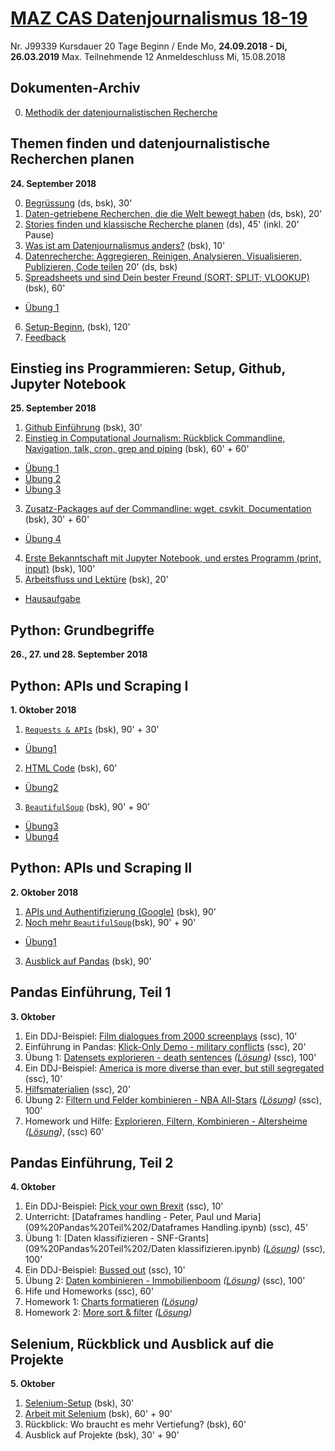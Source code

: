 # [MAZ CAS Datenjournalismus 18-19](http://www.maz.ch/journalismus-kurse/kurs/cas-datenjournalismus-18-19/ansicht/show/)

Nr.	J99339
Kursdauer	20 Tage
Beginn / Ende	Mo, **24.09.2018 - Di, 26.03.2019**
Max. Teilnehmende	12
Anmeldeschluss	Mi, 15.08.2018

## Dokumenten-Archiv
0. [Methodik der datenjournalistischen Recherche](https://github.com/MAZ-CAS-DDJ/kurs_18_19/blob/master/00%20weitere%C2%A0Dokumente/18_08_13_Methodik%20einer%20datenjournalistischen%20Recherche.pdf)

## Themen finden und datenjournalistische Recherchen planen
**24. September 2018**

0. [Begrüssung](https://github.com/MAZ-CAS-DDJ/kurs_18_19/blob/master/01%20Themen%20finden%2C%C2%A0Recherche%C2%A0planen/00%20Start.md) (ds, bsk), 30'
1. [Daten-getriebene Recherchen, die die Welt bewegt haben](https://github.com/MAZ-CAS-DDJ/kurs_18_19/blob/master/01%20Themen%20finden%2C%C2%A0Recherche%C2%A0planen/01%20Stories.md) (ds, bsk), 20'
2. [Stories finden und klassische Recherche planen](https://github.com/MAZ-CAS-DDJ/kurs_18_19/blob/master/01%20Themen%20finden%2C%C2%A0Recherche%C2%A0planen/02%20Stories%C2%A0finden.md) (ds), 45' (inkl. 20' Pause)
3. [Was ist am Datenjournalismus anders?](https://github.com/MAZ-CAS-DDJ/kurs_18_19/blob/master/01%20Themen%20finden%2C%C2%A0Recherche%C2%A0planen/03%20Was%C2%A0ist%C2%A0anders%3F.md) (bsk), 10'
4. [Datenrecherche: Aggregieren, Reinigen, Analysieren, Visualisieren, Publizieren, Code teilen](https://github.com/MAZ-CAS-DDJ/kurs_18_19/blob/master/01%20Themen%20finden%2C%C2%A0Recherche%C2%A0planen/04%C2%A0agg%20rei%C2%A0and%C2%A0vis.md) 20' (ds, bsk)
5. [Spreadsheets und sind Dein bester Freund (SORT; SPLIT; VLOOKUP)](https://github.com/MAZ-CAS-DDJ/kurs_18_19/blob/master/01%20Themen%20finden%2C%C2%A0Recherche%C2%A0planen/05%C2%A0Spreadsheets%20und%20Grenzen.md) (bsk), 60'

- [Übung 1](https://github.com/MAZ-CAS-DDJ/kurs_18_19/blob/master/01%20Themen%20finden%2C%C2%A0Recherche%C2%A0planen/%C3%9Cbung1.md)

6. [Setup-Beginn](https://github.com/MAZ-CAS-DDJ/kurs_18_19/blob/master/01%20Themen%20finden%2C%C2%A0Recherche%C2%A0planen/06%20Setup.md), (bsk), 120'
7. [Feedback](https://github.com/MAZ-CAS-DDJ/kurs_18_19/blob/master/01%20Themen%20finden%2C%C2%A0Recherche%C2%A0planen/07%20Feedback.md)

## Einstieg ins Programmieren: Setup, Github, Jupyter Notebook
**25. September 2018**

1. [Github Einführung](https://github.com/MAZ-CAS-DDJ/kurs_18_19/blob/master/02%20Einstieg%20ins%20Programmieren/01%20Github.md) (bsk), 30'
2. [Einstieg in Computational Journalism: Rückblick Commandline, Navigation, talk, cron, grep and piping](https://github.com/MAZ-CAS-DDJ/kurs_18_19/blob/master/02%20Einstieg%20ins%20Programmieren/02%20Commandline.md) (bsk), 60' + 60'
- [Übung 1](https://github.com/MAZ-CAS-DDJ/kurs_18_19/blob/master/02%20Einstieg%20ins%20Programmieren/%C3%9Cbung1.md)
- [Übung 2](https://github.com/MAZ-CAS-DDJ/kurs_18_19/blob/master/02%20Einstieg%20ins%20Programmieren/%C3%9Cbung2.md)
- [Übung 3](https://github.com/MAZ-CAS-DDJ/kurs_18_19/blob/master/02%20Einstieg%20ins%20Programmieren/%C3%9Cbung3.md)
3. [Zusatz-Packages auf der Commandline: wget, csvkit, Documentation](https://github.com/MAZ-CAS-DDJ/kurs_18_19/blob/master/02%20Einstieg%20ins%20Programmieren/03%20Weitere%20Zusatz-Packages.md) (bsk), 30' + 60'
- [Übung 4](https://github.com/MAZ-CAS-DDJ/kurs_18_19/blob/master/02%20Einstieg%20ins%20Programmieren/%C3%9Cbung4.md)
4. [Erste Bekanntschaft mit Jupyter Notebook, und erstes Programm (print, input)](https://github.com/MAZ-CAS-DDJ/kurs_18_19/blob/master/02%20Einstieg%20ins%20Programmieren/04%20Jupyter.md) (bsk), 100'
5. [Arbeitsfluss und Lektüre](https://github.com/MAZ-CAS-DDJ/kurs_18_19/blob/master/02%20Einstieg%20ins%20Programmieren/05%20Arbeitsfluss.md) (bsk), 20'
- [Hausaufgabe](XXXXXXXX)

## Python: Grundbegriffe
**26., 27. und 28. September 2018**

## Python: APIs und Scraping I
**1. Oktober 2018**

1. [```Requests & APIs```](https://github.com/MAZ-CAS-DDJ/kurs_18_19/blob/master/06%20APIs%2C%20Scraping%20I/01%20Requests.ipynb) (bsk), 90' + 30'
- [Übung1](https://github.com/MAZ-CAS-DDJ/kurs_18_19/blob/master/06%20APIs%2C%20Scraping%20I/%C3%9Cbung1.ipynb)
2. [HTML Code](https://github.com/MAZ-CAS-DDJ/kurs_18_19/blob/master/06%20APIs%2C%20Scraping%20I/02%20HTML%20Code.htm) (bsk), 60'
- [Übung2](https://github.com/MAZ-CAS-DDJ/kurs_18_19/blob/master/06%20APIs%2C%20Scraping%20I/02%20Anatomie_einer_Website.pdf)
3. [```BeautifulSoup```](https://github.com/MAZ-CAS-DDJ/kurs_18_19/blob/master/06%20APIs%2C%20Scraping%20I/03%20BeautifulSoup%20.ipynb) (bsk), 90' + 90'
- [Übung3](https://github.com/MAZ-CAS-DDJ/kurs_18_19/blob/master/06%20APIs%2C%20Scraping%20I/%C3%9Cbung3.ipynb)
- [Übung4](https://github.com/MAZ-CAS-DDJ/kurs_18_19/blob/master/06%20APIs%2C%20Scraping%20I/%C3%9Cbung4.ipynb)

## Python: APIs und Scraping II
**2. Oktober 2018**

1. [APIs und Authentifizierung (Google)](https://github.com/MAZ-CAS-DDJ/kurs_18_19/blob/master/07%C2%A0APIs%2C%20Scraping%20II/APIs%20und%20Authentifikation%20(Google%20API).ipynb) (bsk), 90'
2. [Noch mehr ```BeautifulSoup```](https://github.com/MAZ-CAS-DDJ/kurs_18_19/blob/master/07%C2%A0APIs%2C%20Scraping%20II/02%20Noch%20mehr%20BeautifulSoup.ipynb)(bsk), 90' + 90'
- [Übung1](https://github.com/MAZ-CAS-DDJ/kurs_18_19/blob/master/06%20APIs%2C%20Scraping%20I/%C3%9Cbung4.ipynb)
3. [Ausblick auf Pandas](https://github.com/MAZ-CAS-DDJ/kurs_18_19/blob/master/07%C2%A0APIs%2C%20Scraping%20II/03%20Pandas%20Einf%C3%BChrung.ipynb) (bsk), 90'

## Pandas Einführung, Teil 1
**3. Oktober**
1. Ein DDJ-Beispiel: [Film dialogues from 2000 screenplays](https://pudding.cool/2017/03/film-dialogue/) (ssc), 10'
1. Einführung in Pandas: [Klick-Only Demo - military conflicts](08%20Pandas%20Teil%201/Einführung%20Pandas.ipynb) (ssc), 20'
1. Übung 1: [Datensets explorieren - death sentences](08%20Pandas%20Teil%201/Daten%20explorieren.ipynb) *([Lösung]())* (ssc), 100'
1. Ein DDJ-Beispiel: [America is more diverse than ever, but still segregated](https://www.washingtonpost.com/graphics/2018/national/segregation-us-cities/) (ssc), 10'
1. [Hilfsmaterialien](08%20Pandas%20Teil%201/material/) (ssc), 20'
1. Übung 2: [Filtern und Felder kombinieren - NBA All-Stars](08%20Pandas%20Teil%201/Filter%20und%20Felder%20kombinieren.ipynb) *([Lösung]())* (ssc), 100'
1. Homework und Hilfe: [Explorieren, Filtern, Kombinieren - Altersheime]() *([Lösung]())*, (ssc) 60'

## Pandas Einführung, Teil 2
**4. Oktober**
1. Ein DDJ-Beispiel: [Pick your own Brexit](https://www.bloomberg.com/graphics/2018-pick-your-own-brexit/) (ssc), 10'
1. Unterricht: [Dataframes handling - Peter, Paul und Maria](09%20Pandas%20Teil%202/Dataframes Handling.ipynb) (ssc), 45'
1. Übung 1: [Daten klassifizieren - SNF-Grants](09%20Pandas%20Teil%202/Daten klassifizieren.ipynb) *([Lösung]())* (ssc), 100'
1. Ein DDJ-Beispiel: [Bussed out](https://www.theguardian.com/us-news/ng-interactive/2017/dec/20/bussed-out-america-moves-homeless-people-country-study) (ssc), 10'
1. Übung 2: [Daten kombinieren - Immobilienboom](09%20Pandas%20Teil%202/Daten%20kombinieren.ipynb) *([Lösung]())* (ssc), 100'
1. Hife und Homeworks (ssc), 60'
1. Homework 1: [Charts formatieren]() *([Lösung]())*
1. Homework 2: [More sort & filter]() *([Lösung]())*


## Selenium, Rückblick und Ausblick auf die Projekte
**5. Oktober**
1. [Selenium-Setup](https://github.com/MAZ-CAS-DDJ/kurs_18_19/blob/master/10%20Selenium%2C%20Projekte/01%20Selenium%20Setup.ipynb) (bsk), 30'
2. [Arbeit mit Selenium](https://github.com/MAZ-CAS-DDJ/kurs_18_19/blob/master/10%20Selenium%2C%20Projekte/02%20Arbeit%20mit%20Selenium.ipynb) (bsk), 60' + 90'
3. Rückblick: Wo braucht es mehr Vertiefung? (bsk), 60'
4. Ausblick auf Projekte (bsk), 30' + 90'
